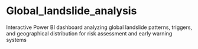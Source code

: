 # Global_landslide_analysis
Interactive Power BI dashboard analyzing global landslide patterns, triggers, and geographical distribution for risk assessment and early warning systems
